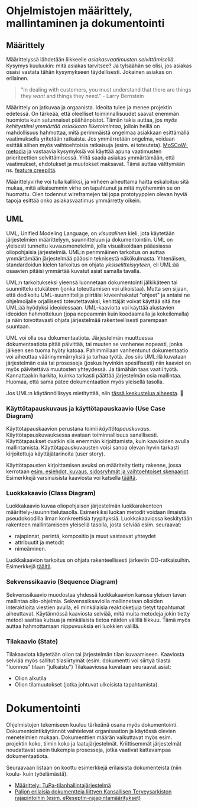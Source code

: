 # Ohjelmistojen määrittely, mallintaminen ja dokumentointi

## Määrittely

Määrittelyssä lähdetään liikkeelle *asiakasvaatimusten selvittämisellä*. Kysymys kuuluukin: mitä asiakas tarvitsee? Ja tylsäähän se olisi, jos asiakas osaisi vastata tähän kysymykseen täydellisesti. Jokainen asiakas on erilainen.

> "In dealing with customers, you must understand that there are things they *want* and things they *need*." - Larry Bernstein

Määrittely on jatkuvaa ja orgaanista. Ideoita tulee ja menee projektin edetessä. On tärkeää, että oleelliset toiminnallisuudet saavat enemmän huomiota kuin satunnaiset päähänpistot. Tämän takia auttaa, jos *myös kehitystiimi ymmärtää asiakkaan liiketoimintaa*, jolloin heillä on mahdollisuus hahmottaa, mitä perimmäistä ongelmaa asiakkaan esittämällä vaatimuksella yritetään ratkaista. Jos ymmärretään ongelma, voidaan esittää siihen myös vaihtoehtoisia ratkaisuja (esim. ei toteuteta). [MoSCoW-metodia](http://en.wikipedia.org/wiki/MoSCoW_Method) ja vastaavia kysymyksiä voi käyttää apuna vaatimusten prioriteettien selvittämisessä. Yritä saada asiakas ymmärtämään, että vaatimukset, ehdotukset ja muutokset maksavat. Tämä auttaa välttymään ns. [feature creepiltä](http://en.wikipedia.org/wiki/Feature_creep).

Määrittelyvirhe voi tulla kalliiksi, ja virheen aiheuttama haitta eskaloituu sitä mukaa, mitä aikaisemmin virhe on tapahtunut ja mitä myöhemmin se on huomattu. Olen todennut wireframejen tai jopa prototyyppien olevan hyviä tapoja esittää onko asiakasvaatimus ymmärretty oikein. 

## UML

UML, Unified Modeling Language, on _visuaalinen_ kieli, jota käytetään järjestelmien määrittelyyn, suunnitteluun ja dokumentointiin. UML on yleisesti tunnettu kuvausmenetelmä, jolla visualisoidaan pääasiassa oliopohjaisia järjestelmiä. UML:n perimmäinen tarkoitus on auttaa ymmärtämään järjestelmää pääosin teknisestä näkökulmasta. Yhtenäisen, standardoidun kielen tarkoitus on ohjata _yksiselitteisyyteen_, eli UML:ää osaavien pitäisi ymmärtää kuvatut asiat samalla tavalla. 

UML:n tarkoitukseksi yleensä luonnetaan dokumentointi jälkikäteen tai suunnittelu etukäteen (jonka toteuttamisen voi ulkoistaa). Mutta sen sijaan, että dedikoitu UML-suunnittelija piirtäisi kiveenhakatut "ohjeet" ja antaisi ne ohjelmoijalle orjallisesti toteutettavaksi, kehittäjät voivat käyttää sitä itse UML:ää hyödyksi ideoidessaan. UML-kaavioita voi käyttää alustavien ideoiden hahmotteluun (jopa nopeammin kuin koodaamalla ja kokeilemalla) ja näin toivottavasti ohjata järjestelmää rakenteellisesti parempaan suuntaan.

UML voi olla osa dokumentaatiota. Järjestelmän muuttuessa dokumentaatiota pitää päivittää, tai muuten se vanhenee nopeasti, jonka jälkeen sen tuoma hyöty katoaa. Pahimmillaan vanhentunut dokumentaatio voi aiheuttaa väärinymmärryksiä ja turhaa työtä. Jos siis UML:llä kuvataan järjestelmän osia tai prosesseja (joskus hyvinkin spesifisesti) niin kaaviot on myös päivitettävä muutosten yhteydessä. Ja tämähän taas vaatii työtä. Kannattaakin harkita, kuinka tarkasti päättää järjestelmän osia mallintaa. Huomaa, että sama pätee dokumentaation myös yleisellä tasolla. 

Jos UML:n käytännöllisyys mietityttää, niin [tässä keskustelua aiheesta](http://stackoverflow.com/questions/18803/is-uml-practical).

### Käyttötapauskuvaus ja käyttötapauskaavio (Use Case Diagram)

Käyttötapauskaavion perustana toimii *käyttötapauskuvaus*. Käyttötapauskuvauksessa avataan toiminnallisuus sanallisesti. Käyttötapaukset ovatkin siis enemmän kirjoittamista, kuin kaavioiden avulla mallintamista. Käyttötapauskuvausten voisi sanoa olevan hyvin tarkasti kirjoitettuja käyttäjätarinoita (user story).

Käyttötapausten kirjoittamisen avuksi on määritelty tietty rakenne, jossa kerrotaan [esim. esiehdot, kuvaus, sidosryhmät ja vaihtoehtoiset skenaariot](http://epf.eclipse.org/wikis/abrd/core.tech.common.extend_supp/guidances/examples/use_case_spec_CD5DD9B1.html). Esimerkkejä varsinaisista kaaviosta voi katsella [täältä](http://www.uml-diagrams.org/use-case-diagrams-examples.html).

### Luokkakaavio (Class Diagram)

Luokkakaavio kuvaa oliopohjaisen järjestelmän luokkarakenteen määrittely-/suunnittelutasolla. Esimerkiksi luokan metodit voidaan ilmaista pseudokoodilla ilman konkreettisia tyypityksiä. Luokkakaaviossa keskitytään rakenteen mallintamiseen yleisellä tasolla, josta selviää esim. seuraavat: 

- rajapinnat, perintä, kompositio ja muut vastaavat yhteydet
- attribuutit ja metodit
- nimeäminen.

Luokkakaavion tarkoitus on ohjata rakenteellisesti järkeviin OO-ratkaisuihin. Esimerkkejä [täältä](http://www.uml-diagrams.org/class-diagrams-examples.html).

### Sekvenssikaavio (Sequence Diagram)

Sekvenssikaavio muodostaa yhdessä luokkakaavion kanssa yleisen tavan mallintaa olio-ohjelmia. Sekvenssikaaviolla mallinnetaan olioiden interaktioita viestien avulla, eli minkälaisia reaktioketjuja tietyt tapahtumat aiheuttavat. Käytännössä kaaviosta selviää, mitä muita metodeja jokin tietty metodi saattaa kutsua ja minkälaista tietoa näiden välillä liikkuu.
Tämä myös auttaa hahmottamaan riippuvuuksia eri luokkien välillä.

### Tilakaavio (State)

Tilakaaviota käytetään olion tai järjestelmän tilan kuvaamiseen. Kaaviosta selviää myös sallitut tilasiirtymät (esim. dokumentti voi siirtyä tilasta "luonnos" tilaan "julkaistu") Tilakaaviossa kuvataan seuraavat asiat:

- Olion alkutila
- Olion tilamuutokset (jotka johtuvat ulkoisista tapahtumista).

# Dokumentointi

Ohjelmistojen tekemiseen kuuluu tärkeänä osana myös dokumentointi. Dokumentointikäytännöt vaihtelevat organisaation ja käytössä olevien menetelmien mukaan. Dokumenttien määrän vaikuttavat myös esim. projektin koko, tiimin koko ja laatujärjestelmät. Kriittisemmät järjestelmät noudattavat usein tiukempia prosesseja, jotka vaativat kattavampaa dokumentaatiota.

Seuraavaan listaan on koottu esimerkkejä erilaisista dokumenteista (niin koulu- kuin työelämästä).

- [Määrittely: TuPa-tilanhallintajärjestelmä](http://www.cs.tut.fi/~otm/harjoitukset/tupa-maarittelydokumentti.pdf)
- [Paljon erilaisia dokumentteja liittyen Kansallisen Terveysarkiston rajapintoihin (esim. eReseptin-rajapintamääritykset)](https://www.kanta.fi/hl7)